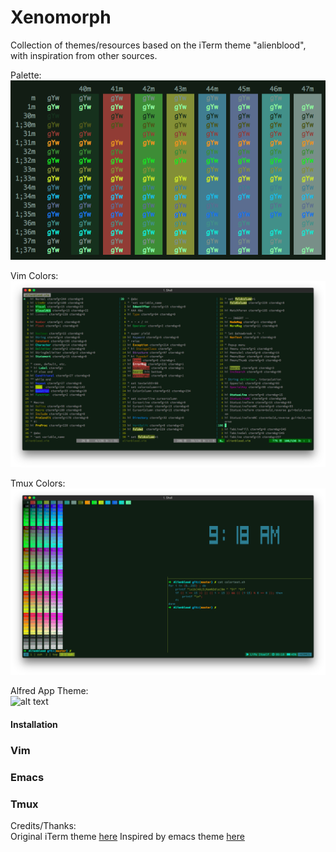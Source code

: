 # Xenomorph
Collection of themes/resources based on the iTerm theme "alienblood", with inspiration from other sources.

Palette:  
![alt text](screenshots/all_colors.png?raw=true "Palette")  

Vim Colors:  
![alt text](screenshots/vim_colors.png?raw=true "Vim")  

Tmux Colors:  
![alt text](screenshots/tmux.png?raw=true "Tmux")  

Alfred App Theme:  
![alt text](screenshots/alfred_main.png?raw=true "Alfred")  

#### Installation
### Vim
### Emacs
### Tmux



Credits/Thanks:  
Original iTerm theme [here](https://github.com/mbadolato/iTerm2-Color-Schemes#alienblood)
Inspired by emacs theme [here](https://github.com/jstaursky/weyland-yutani-theme)
